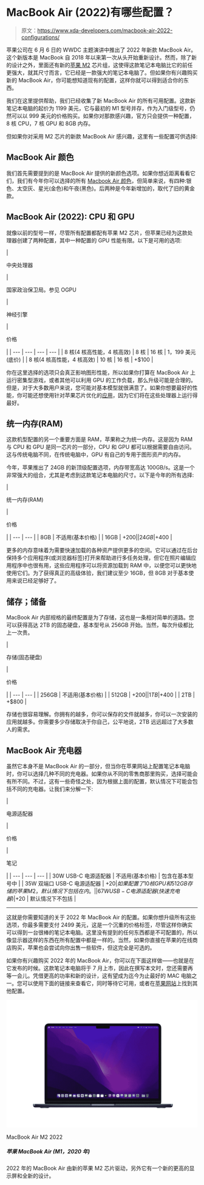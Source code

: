 # MacBook Air (2022)有哪些配置？

> 原文：<https://www.xda-developers.com/macbook-air-2022-configurations/>

苹果公司在 6 月 6 日的 WWDC 主题演讲中推出了 2022 年新款 MacBook Air。这个新版本是 MacBook 自 2018 年以来第一次从头开始重新设计。然而，除了新的设计之外，里面还有新的[苹果 M2](https://www.xda-developers.com/apple-m2-launch/) 芯片组，这使得这款笔记本电脑比它的前任更强大，就其尺寸而言，它已经是一款强大的笔记本电脑了。但如果你有兴趣购买新的 MacBook Air，你可能想知道现有的配置，这样你就可以得到适合你的东西。

我们在这里提供帮助，我们已经收集了新 MacBook Air 的所有可用配置。这款新笔记本电脑的起价为 1199 美元，它与最初的 M1 型号并存，作为入门级型号，仍然可以以 999 美元的价格购买。如果你对那款感兴趣，官方只会提供一种配置，8 核 CPU，7 核 GPU 和 8GB 内存。

但如果你对采用 M2 芯片的新款 MacBook Air 感兴趣，这里有一些配置可供选择:

## MacBook Air 颜色

我们首先需要提到的是 MacBook Air 提供的新颜色选项。如果你想近距离看看它们，我们有今年你可以选择的所有 [Macbook Air 颜色](https://www.xda-developers.com/macbook-air-2022-colors/)，但简单来说，有四种:银色、太空灰、星光(金色)和午夜(黑色)。后两种是今年新增加的，取代了旧的黄金款。

## MacBook Air (2022): CPU 和 GPU

就像以前的型号一样，尽管所有配置都配有苹果 M2 芯片，但苹果已经为这款处理器创建了两种配置，其中一种配置的 GPU 性能有限。以下是可用的选项:

| 

中央处理器

 | 

国家政治保卫局。参见 OGPU

 | 

神经引擎

 | 

价格

 |
| --- | --- | --- | --- |
| 8 核(4 核高性能，4 核高效) | 8 核 | 16 核 | 1，199 美元(底价) |
| 8 核(4 核高性能，4 核高效) | 10 核 | 16 核 | +$100 |

你在这里选择的选项只会真正影响图形性能，所以如果你打算在 MacBook Air 上运行密集型游戏，或者其他可以利用 GPU 的工作负载，那么升级可能是合理的。但是，对于大多数用户来说，您可能对基本模型就很满意了。如果你想要最好的性能，你可能还想使用针对苹果芯片优化的[应用](https://www.xda-developers.com/best-apps-apple-silicon/)，因为它们将在这些处理器上运行得最好。

## 统一内存(RAM)

这款机型配置的另一个重要方面是 RAM，苹果称之为统一内存。这是因为 RAM 与 CPU 和 GPU 是同一芯片的一部分，CPU 和 GPU 都可以根据需要自由访问。这与传统电脑不同，在传统电脑中，GPU 有自己的专用于图形资产的内存。

今年，苹果推出了 24GB 的新顶级配置选项，内存带宽高达 100GB/s。这是一个非常强大的组合，尤其是考虑到这款笔记本电脑的尺寸。以下是今年的所有选择:

| 

统一内存(RAM)

 | 

价格

 |
| --- | --- |
| 8GB | 不适用(基本价格) |
| 16GB | +$200 |
| 24GB | +$400 |

更多的内存意味着为需要快速加载的各种资产提供更多的空间。它可以通过在后台保持多个应用程序(或浏览器标签)打开来帮助进行多任务处理，但它在照片编辑应用程序中也很有用，这些应用程序可以将资源加载到 RAM 中，以便您可以更快地使用它们。为了获得真正的高级体验，我们建议至少 16GB，但 8GB 对于基本使用来说已经足够好了。

## 储存；储备

MacBook Air 内部规格的最终配置是为了存储，这也是一条相对简单的道路。您可以获得高达 2TB 的固态硬盘，基本型号从 256GB 开始。当然，每次升级都比上一次贵。

| 

存储(固态硬盘)

 | 

价格

 |
| --- | --- |
| 256GB | 不适用(基本价格) |
| 512GB | +$200 |
| 1TB | +$400 |
| 2TB | +$800 |

存储也很容易理解。你拥有的越多，你可以保存的文件就越多，你可以一次安装的应用就越多。你需要多少存储取决于你自己，公平地说，2TB 远远超过了大多数人的需求。

## MacBook Air 充电器

虽然它本身不是 MacBook Air 的一部分，但当你在苹果网站上配置笔记本电脑时，你可以选择几种不同的充电器。如果你从不同的零售商那里购买，选择可能会有所不同。不过，这有一些奇怪之处，因为根据上面的配置，默认情况下可能会包括不同的充电器。让我们来分解一下:

| 

电源适配器

 | 

价格

 | 

笔记

 |
| --- | --- | --- |
| 30W USB-C 电源适配器 | 不适用(基本价格) | 包含在基本型号中 |
| 35W 双端口 USB-C 电源适配器 | +$20 | 如果配置了 10 核 GPU 和 512GB 存储的苹果 M2，默认情况下包括在内。 |
| 67W USB-C 电源适配器(快速充电器) | +$20 | 默认情况下不包括 |

* * *

这就是你需要知道的关于 2022 年 MacBook Air 的配置。如果你想升级所有这些选项，你最多需要支付 2499 美元，这是一个沉重的价格标签，尽管这样你确实可以得到一台很棒的笔记本电脑。这里没有提到的任何东西都是不可配置的，所以像显示器这样的东西在所有配置中都是一样的。当然，如果你直接在苹果的在线商店购买，苹果也会尝试向你出售一些软件，但这完全是可选的。

如果你有兴趣购买 2022 年的 MacBook Air，你可以在下面这样做——也就是在它发布的时候。这款笔记本电脑将于 7 月上市，因此在撰写本文时，您还需要再等一会儿。凭借更高的功率和新的设计，这有望成为迄今为止最好的 MAC 电脑之一。您可以使用下面的链接来查看它，同时等待它可用，或者在[苹果网站](https://www.apple.com/shop/buy-mac/macbook-air/with-m2-chip)上找到其他配置。

 <picture>![The latest MacBook Air from Apple featuring its M2 processor](img/2d91b63728e352151b7d0bb0af574cda.png)</picture> 

MacBook Air M2 2022

##### 苹果 MacBook Air (M1，2020 年)

2022 年的 MacBook Air 由新的苹果 M2 芯片驱动，另外它有一个新的更高的显示屏和全新的设计。